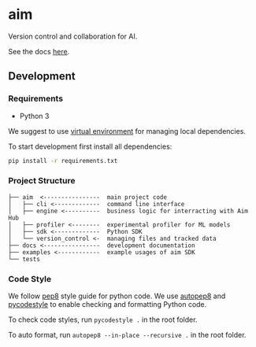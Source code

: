 # aim

Version control and collaboration for AI.

See the docs [here](https://docs.aimhub.io).

## Development

### Requirements

* Python 3

We suggest to use [virtual
environment](https://packaging.python.org/tutorials/installing-packages/#creating-virtual-environments) for managing local dependencies.

To start development first install all dependencies:

```bash
pip install -r requirements.txt
```

### Project Structure

```
├── aim  <----------------  main project code
│   ├── cli <-------------  command line interface
│   ├── engine <----------  business logic for interracting with Aim Hub
│   ├── profiler <--------  experimental profiler for ML models
│   ├── sdk <-------------  Python SDK
│   └── version_control <-  managing files and tracked data
├── docs <----------------  development documentation
├── examples <------------  example usages of aim SDK
└── tests
```

### Code Style
We follow [pep8](https://www.python.org/dev/peps/pep-0008/) style guide for python code. We use [autopep8](https://pypi.org/project/autopep8/) and [pycodestyle](https://pypi.org/project/pycodestyle/) to enable checking and formatting Python code. 

To check code styles, run `pycodestyle .` in the root folder. 

To auto format, run `autopep8 --in-place --recursive .` in the root folder.